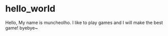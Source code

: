 # hello_world

Hello, My name is muncheolho.
I like to play games and I will make the best game!
byebye~
